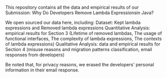 This repository contains all the data and empirical results of our Submission: Why Do Developers Remove Lambda Expressionsin Java?

We open sourced our data here, including:
Dataset: Kept lambda expressions and Removed lambda expressions
Quantitative Analysis: empirical results for Section 3 (Lifetime of removed lambdas, The usage of functional interfaces, The complexity of lambda expressions, The contexts of lambda expressions)
Qualitative Analysis: data and empirical results for Section 4 (misuse reasons and migration patterns classification, email responses from developers)

Be noted that, for privacy reasons, we erased the developers' personal information in their email response. 